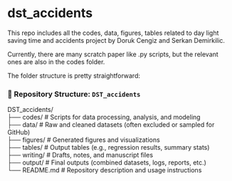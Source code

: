 # dst_accidents
This repo includes all the codes, data, figures, tables related to day light saving time and accidents project by Doruk Cengiz and Serkan Demirkilic.

Currently, there are many scratch paper like .py scripts, but the relevant ones are also in the codes folder. 

The folder structure is pretty straightforward: 

### 📁 Repository Structure: `DST_accidents`

DST_accidents/  
├── codes/ # Scripts for data processing, analysis, and modeling  
├── data/ # Raw and cleaned datasets (often excluded or sampled for GitHub)  
├── figures/ # Generated figures and visualizations  
├── tables/ # Output tables (e.g., regression results, summary stats)  
├── writing/ # Drafts, notes, and manuscript files  
├── output/ # Final outputs (combined datasets, logs, reports, etc.)  
└── README.md # Repository description and usage instructions  


